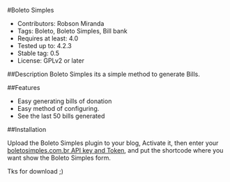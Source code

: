 #Boleto Simples
* Contributors: Robson Miranda
* Tags: Boleto, Boleto Simples, Bill bank
* Requires at least: 4.0
* Tested up to: 4.2.3
* Stable tag: 0.5
* License: GPLv2 or later

##Description
Boleto Simples its a simple method to generate Bills.

##Features

* Easy generating bills of donation
* Easy method of configuring.
* See the last 50 bills generated

##Installation

Upload the Boleto Simples plugin to your blog, Activate it, then enter your [boletosimples.com.br API key and Token](http://boletosimples.com.br/), and put the shortcode where you want show the Boleto Simples form.

Tks for download ;)